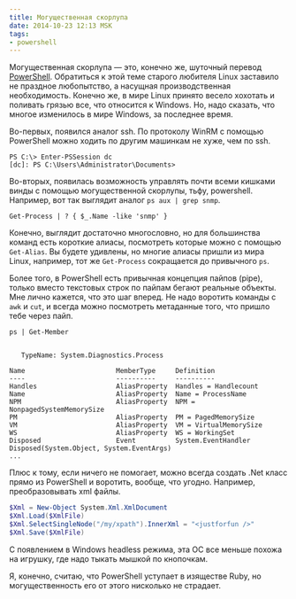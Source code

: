 ```yaml
---
title: Могущественная скорлупа
date: 2014-10-23 12:13 MSK
tags:
- powershell
---
```


Могущественная скорлупа — это, конечно же, шуточный перевод
[PowerShell](http://en.wikipedia.org/wiki/Windows_PowerShell). Обратиться к этой теме старого любителя Linux заставило
не праздное любопытство, а насущная производственная необходимость. Конечно же, в мире Linux принято весело хохотать и
поливать грязью все, что относится к Windows. Но, надо сказать, что многое изменилось в мире Windows, за последнее
время.

Во-первых, появился аналог ssh. По протоколу WinRM с помощью PowerShell можно ходить по другим машинкам не хуже, чем по
ssh.

```
PS C:\> Enter-PSSession dc
[dc]: PS C:\Users\Administrator\Documents>
```

Во-вторых, появилась возможность управлять почти всеми кишками винды с помощью могущественной скорлупы, тьфу,
powershell. Например, вот так выглядит аналог `ps aux | grep snmp`.

```
Get-Process | ? { $_.Name -like 'snmp' }
```

Конечно, выглядит достаточно многословно, но для большинства команд есть короткие алиасы, посмотреть которые можно с
помощью `Get-Alias`. Вы будете удивлены, но многие алиасы пришли из мира Linux, например, тот же `Get-Process`
сокращается до привычного `ps`.

Более того, в PowerShell есть привычная концепция пайпов (pipe), только вместо текстовых строк по пайпам бегают реальные
объекты. Мне лично кажется, что это шаг вперед. Не надо воротить команды с `awk` и `cut`, и всегда можно посмотреть
метаданные того, что пришло тебе через пайп.

```
ps | Get-Member


   TypeName: System.Diagnostics.Process

Name                       MemberType     Definition
----                       ----------     ----------
Handles                    AliasProperty  Handles = Handlecount
Name                       AliasProperty  Name = ProcessName
NPM                        AliasProperty  NPM = NonpagedSystemMemorySize
PM                         AliasProperty  PM = PagedMemorySize
VM                         AliasProperty  VM = VirtualMemorySize
WS                         AliasProperty  WS = WorkingSet
Disposed                   Event          System.EventHandler Disposed(System.Object, System.EventArgs)
...
```

Плюс к тому, если ничего не помогает, можно всегда создать .Net класс прямо из PowerShell и воротить, вообще, что
угодно. Например, преобразовывать xml файлы.

```powershell
$Xml = New-Object System.Xml.XmlDocument
$Xml.Load($XmlFile)
$Xml.SelectSingleNode("/my/xpath").InnerXml = "<justforfun />"
$Xml.Save($XmlFile)
```

С появлением в Windows headless режима, эта ОС все меньше похожа на игрушку, где надо тыкать мышкой по кнопочкам.

Я, конечно, считаю, что PowerShell уступает в изяществе Ruby, но могущественность его от этого нисколько не страдает.
